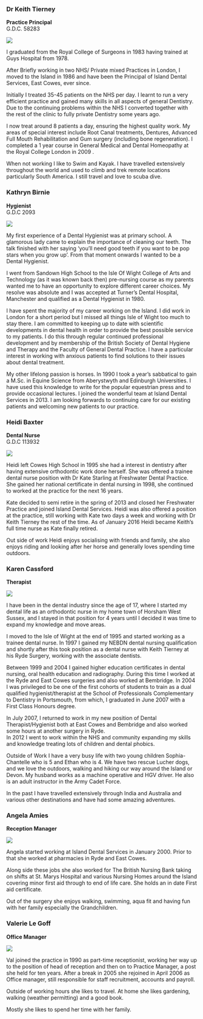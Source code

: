 ### Dr Keith Tierney  

**Practice Principal**   
G.D.C. 58283

<img src="{{ site.url }}/images/keith-tierney.jpg">  

I graduated from the Royal College of Surgeons in 1983 having trained at Guys Hospital from 1978.

After Briefly working in two NHS/ Private mixed Practices in London, I moved to the Island in 1986 and have been the Principal of Island Dental Services, East Cowes, ever since. 

Initially I treated 35-45 patients on the NHS per day. I learnt to run a very efficient practice and gained many skills in all aspects of general Dentistry. Due to the continuing problems within the NHS I converted together with the rest of the clinic to fully private Dentistry some years ago. 

I now treat around 8 patients a day, ensuring the highest quality work. 
My areas of special interest include Root Canal treatments, Dentures, Advanced Full Mouth Rehabilitation and Gum surgery (including bone regeneration).
I completed a 1 year course in General Medical and Dental Homeopathy at the Royal College London in 2009 .

When not working I like to Swim and Kayak. I have travelled extensively throughout the world and used to climb and trek remote locations particularly South America. I still travel and love to scuba dive.


### Kathryn Birnie  

**Hygienist**   
G.D.C 2093

<img src="{{ site.url }}/images/kathryn-birnie.jpg">  

My first experience of a Dental Hygienist was at primary school.  A glamorous lady came to explain the importance of cleaning our teeth.  The talk finished with her saying ‘you’ll need good teeth if you want to be pop stars when you grow up’.  From that moment onwards I wanted to be a Dental Hygienist.  

I went from Sandown High School to the Isle Of Wight College of Arts and Technology (as it was known back then) pre-nursing course as my parents wanted me to have an opportunity to explore different career choices.  My resolve was absolute and I was accepted at Turner’s Dental Hospital, Manchester and qualified as a Dental Hygienist in 1980.  

I have spent the majority of my career working on the Island.  I did work in London for a short period but I missed all things Isle of Wight too much to stay there.  I am committed to keeping up to date with scientific developments in dental health in order to provide the best possible service to my patients.  I do this through regular continued professional development and by membership of the British Society of Dental Hygiene and Therapy and the Faculty of General Dental Practice.  I have a particular interest in working with anxious patients to find solutions to their issues about dental treatment.  

My other lifelong passion is horses.  In 1990 I took a year’s sabbatical to gain a M.Sc. in Equine Science from Aberystwyth and Edinburgh Universities.  I have used this knowledge to write for the popular equestrian press and to provide occasional lectures.
I joined the wonderful team at Island Dental Services in 2013.  I am looking forwards to continuing care for our existing patients and welcoming new patients to our practice.  

 
### Heidi Baxter  

**Dental Nurse**  
G.D.C 113932

<img src="{{ site.url }}/images/heidi-baxter.jpg">  

Heidi left Cowes High School in 1995 she had a interest in dentistry after having extensive orthodontic work done herself. She was offered a trainee dental nurse position with Dr Kate Starling at Freshwater Dental Practice. She gained her national certificate in dental nursing in 1998, she continued to worked at the practice for the next 16 years. 

Kate decided to semi retire in the spring of 2013 and closed her Freshwater Practice and joined Island Dental Services. Heidi was also offered a position at the practice, still working with Kate two days a week and working with Dr Keith Tierney the rest of the time. As of January 2016 Heidi became Keith’s full time nurse as Kate finally retired.  

Out side of work Heidi enjoys socialising with friends and family, she also enjoys riding and looking after her horse and generally loves spending time outdoors. 


### Karen Cassford  

**Therapist**

<img src="{{ site.url }}/images/karen-cassford.jpg">  

I have been in the dental industry since the age of 17, where I started my dental life as an orthodontic nurse in my home town of Horsham West Sussex, and I stayed in that position for 4 years until I decided it was time to expand my knowledge and move areas. 

I moved to the Isle of Wight at the end of 1995 and started working as a trainee dental nurse. In 1997 I gained my NEBDN dental nursing qualification and shortly after this took position as a dental nurse with Keith Tierney at his Ryde Surgery, working with the associate dentists.

Between 1999 and 2004 I gained higher education certificates in dental nursing, oral health education and radiography. During this time I worked at the Ryde and East Cowes surgeries and also worked at Bembridge.
In 2004 I was privileged to be one of the first cohorts of students to train as a dual qualified hygienist/therapist at the School of Professionals Complementary to Dentistry in Portsmouth, from which, I graduated in June 2007 with a First Class Honours degree. 

In July 2007, I returned to work in my new position of Dental Therapist/Hygienist both at East Cowes and Bembridge and also worked some hours at another surgery in Ryde.  
In 2012 I went to work within the NHS and community expanding my skills and knowledge treating lots of children and dental phobics.

Outside of Work I have a very busy life with two young children Sophia-Chantelle who is 5 and Ethan who is 4. We have two rescue Lucher dogs, and we love the outdoors, walking and hiking our way around the Island or Devon.  My husband works as a machine operative and HGV driver. He also is an adult instructor in the Army Cadet Force.

In the past I have travelled extensively through India and Australia and various other destinations and have had some amazing adventures.

### Angela Amies

**Reception Manager**

<img src="{{ site.url }}/images/angela-amies.jpg">  

Angela started working at Island Dental Services in January 2000. Prior to that she worked at pharmacies in Ryde and East Cowes.

Along side these jobs she also worked for The British Nursing Bank taking on shifts at St. Marys Hospital and various Nursing Homes around the Island covering minor first aid through to end of life care. She holds an in date First aid certificate.

Out of the surgery she enjoys walking, swimming, aqua fit and having fun with her family especially the Grandchildren.


### Valerie Le Goff

**Office Manager**

<img src="{{ site.url }}/images/val-le-goff.jpg">  


Val joined the practice in 1990 as part-time receptionist, working her way up to the position of head of reception and then on to Practice Manager, a post she held for ten years.  After a break in 2005 she rejoined in April 2006 as Office manager, still responsible for staff recruitment, accounts and payroll.   

Outside of working hours she likes to travel. At  home she likes gardening, walking (weather permitting) and a good book.  
 

Mostly she likes to spend her time with her family.

 
